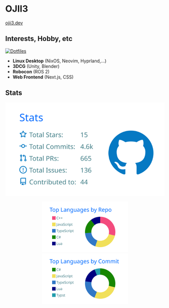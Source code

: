 # OJII3

[ojii3.dev](https://ojii3.dev)

## Interests, Hobby, etc

[![Dotfiles](https://github-readme-stats.vercel.app/api/pin?username=ojii3&repo=dotfiles&theme=transparent)](https://github.com/ojii3/dotfiles)

- **Linux Desktop** (NixOS, Neovim, Hyprland,...)
- **3DCG** (Unity, Blender)
- **Robocon** (ROS 2)
- **Web Frontend** (Next.js, CSS)


## Stats

<p align="center">
  <img src="https://raw.githubusercontent.com/OJII3/OJII3/main/profile-summary-card-output/transparent/3-stats.svg">
</p>

<p align="center">
  <img height="160" src="/profile-summary-card-output/transparent/1-repos-per-language.svg">
  <img height="160" src="https://raw.githubusercontent.com/OJII3/OJII3/main/profile-summary-card-output/transparent/2-most-commit-language.svg">
</p>

